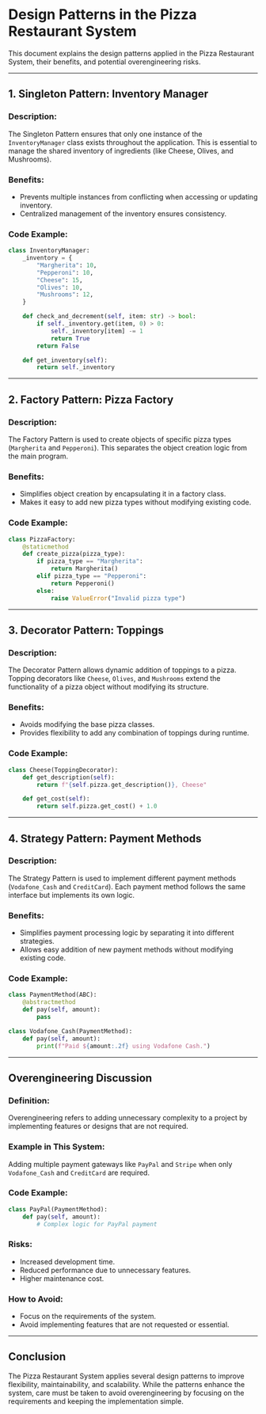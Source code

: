# **Design Patterns in the Pizza Restaurant System**

This document explains the design patterns applied in the Pizza Restaurant System, their benefits, and potential overengineering risks.

---

## **1. Singleton Pattern: Inventory Manager**

### **Description**:
The Singleton Pattern ensures that only one instance of the `InventoryManager` class exists throughout the application. This is essential to manage the shared inventory of ingredients (like Cheese, Olives, and Mushrooms).

### **Benefits**:
- Prevents multiple instances from conflicting when accessing or updating inventory.
- Centralized management of the inventory ensures consistency.

### **Code Example**:
```python
class InventoryManager:
    _inventory = {
        "Margherita": 10,
        "Pepperoni": 10,
        "Cheese": 15,
        "Olives": 10,
        "Mushrooms": 12,
    }

    def check_and_decrement(self, item: str) -> bool:
        if self._inventory.get(item, 0) > 0:
            self._inventory[item] -= 1
            return True
        return False

    def get_inventory(self):
        return self._inventory
```

---

## **2. Factory Pattern: Pizza Factory**

### **Description**:
The Factory Pattern is used to create objects of specific pizza types (`Margherita` and `Pepperoni`). This separates the object creation logic from the main program.

### **Benefits**:
- Simplifies object creation by encapsulating it in a factory class.
- Makes it easy to add new pizza types without modifying existing code.

### **Code Example**:
```python
class PizzaFactory:
    @staticmethod
    def create_pizza(pizza_type):
        if pizza_type == "Margherita":
            return Margherita()
        elif pizza_type == "Pepperoni":
            return Pepperoni()
        else:
            raise ValueError("Invalid pizza type")
```

---

## **3. Decorator Pattern: Toppings**

### **Description**:
The Decorator Pattern allows dynamic addition of toppings to a pizza. Topping decorators like `Cheese`, `Olives`, and `Mushrooms` extend the functionality of a pizza object without modifying its structure.

### **Benefits**:
- Avoids modifying the base pizza classes.
- Provides flexibility to add any combination of toppings during runtime.

### **Code Example**:
```python
class Cheese(ToppingDecorator):
    def get_description(self):
        return f"{self.pizza.get_description()}, Cheese"

    def get_cost(self):
        return self.pizza.get_cost() + 1.0
```

---

## **4. Strategy Pattern: Payment Methods**

### **Description**:
The Strategy Pattern is used to implement different payment methods (`Vodafone_Cash` and `CreditCard`). Each payment method follows the same interface but implements its own logic.

### **Benefits**:
- Simplifies payment processing logic by separating it into different strategies.
- Allows easy addition of new payment methods without modifying existing code.

### **Code Example**:
```python
class PaymentMethod(ABC):
    @abstractmethod
    def pay(self, amount):
        pass

class Vodafone_Cash(PaymentMethod):
    def pay(self, amount):
        print(f"Paid ${amount:.2f} using Vodafone Cash.")
```

---

## **Overengineering Discussion**

### **Definition**:
Overengineering refers to adding unnecessary complexity to a project by implementing features or designs that are not required.

### **Example in This System**:
Adding multiple payment gateways like `PayPal` and `Stripe` when only `Vodafone_Cash` and `CreditCard` are required.

### **Code Example**:
```python
class PayPal(PaymentMethod):
    def pay(self, amount):
        # Complex logic for PayPal payment
```

### **Risks**:
- Increased development time.
- Reduced performance due to unnecessary features.
- Higher maintenance cost.

### **How to Avoid**:
- Focus on the requirements of the system.
- Avoid implementing features that are not requested or essential.

---

## **Conclusion**

The Pizza Restaurant System applies several design patterns to improve flexibility, maintainability, and scalability. While the patterns enhance the system, care must be taken to avoid overengineering by focusing on the requirements and keeping the implementation simple.